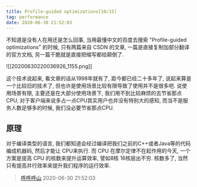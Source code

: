 ```yaml
---
title: Profile-guided optimizations[10/15]
tag: performance
date: 2020-06-30 21:52:03
---
```


不知道是没有人在用还是怎么回事, 当用最懂中文的百度去搜索 "Profile-guided optimizations" 的时候, 只有两篇来自 CSDN 的文章, 一篇是直接复制加部分翻译的官方文档, 另一篇干脆就是直接把缩写都给颠倒了.

![[20200630220036926_1155.png]]

这个技术说起来, 看文章的话从1998年就有了, 距今都已经二十多年了, 说起来算是一个比较旧的技术了, 但也许是使用场景比较有限导致了使用并不是很多吧. 说使用场景有限, 主要还是在大部分使用场景下, 我们用不到比较麻烦的去节省那点CPU, 对于客户端来说多占一点CPU其实用户也并没有特别大的感知, 而当不是服务人数足够多的时候, 我们没必要节省那点CPU.

## 原理
对于编译类型的语言, 我们都知道会经过编译把我们之前的C++或者Java等的代码编成机器码, 然后才能让 CPU来执行. 而 CPU 在摩尔定律不在起作用的今天, 一个方案是提高 CPU 的核数来提升运算效率, 譬如8核 16核层出不穷. 核数多了, 当然只有提高并行效率来提升我们程序的运行效率.


> [呼呼呼山](http://code4fun.me)
> 2020-06-30 21:52:03
